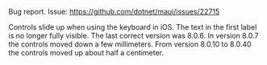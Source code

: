 Bug report.
Issue: https://github.com/dotnet/maui/issues/22715

Controls slide up when using the keyboard in iOS. The text in the first label is no longer fully visible.
The last correct version was 8.0.6. In version 8.0.7 the controls moved down a few millimeters. From version 8.0.10 to 8.0.40 the controls moved up about half a centimeter.
